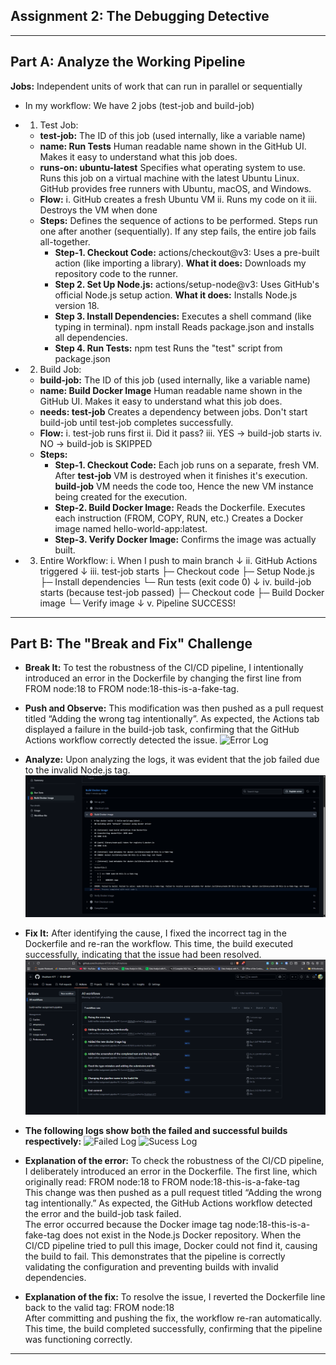## Assignment 2: The Debugging Detective

---

## Part A: Analyze the Working Pipeline

**Jobs:** Independent units of work that can run in parallel or sequentially

- In my workflow: We have 2 jobs (test-job and build-job)
- 1. Test Job:

  - **test-job:** The ID of this job (used internally, like a variable name)
  - **name: Run Tests** Human readable name shown in the GitHub UI. Makes it easy to understand what this job does.
  - **runs-on: ubuntu-latest** Specifies what operating system to use. Runs this job on a virtual machine with the latest Ubuntu Linux. GitHub provides free runners with Ubuntu, macOS, and Windows.
  - **Flow:** i. GitHub creates a fresh Ubuntu VM
    ii. Runs my code on it
    iii. Destroys the VM when done
  - **Steps:** Defines the sequence of actions to be performed. Steps run one after another (sequentially). If any step fails, the entire job fails all-together.
    - **Step-1. Checkout Code:** actions/checkout@v3: Uses a pre-built action (like importing a library). **What it does:** Downloads my repository code to the runner.
    - **Step 2. Set Up Node.js:** actions/setup-node@v3: Uses GitHub's official Node.js setup action. **What it does:** Installs Node.js version 18.
    - **Step 3. Install Dependencies:** Executes a shell command (like typing in terminal). npm install Reads package.json and installs all dependencies.
    - **Step 4. Run Tests:** npm test Runs the "test" script from package.json

- 2. Build Job:

  - **build-job:** The ID of this job (used internally, like a variable name)
  - **name: Build Docker Image** Human readable name shown in the GitHub UI. Makes it easy to understand what this job does.
  - **needs: test-job** Creates a dependency between jobs. Don't start build-job until test-job completes successfully.
  - **Flow:** i. test-job runs first
    ii. Did it pass?
    iii. YES → build-job starts
    iv. NO → build-job is SKIPPED
  - **Steps:**
    - **Step-1. Checkout Code:** Each job runs on a separate, fresh VM. After **test-job** VM is destroyed when it finishes it's execution. **build-job** VM needs the code too, Hence the new VM instance being created for the execution.
    - **Step-2. Build Docker Image:** Reads the Dockerfile. Executes each instruction (FROM, COPY, RUN, etc.) Creates a Docker image named hello-world-app:latest.
    - **Step-3. Verify Docker Image:** Confirms the image was actually built.

- 3. Entire Workflow:
     i. When I push to main branch
     ↓
     ii. GitHub Actions triggered
     ↓
     iii. test-job starts
     ├─ Checkout code
     ├─ Setup Node.js
     ├─ Install dependencies
     └─ Run tests (exit code 0)
     ↓
     iv. build-job starts (because test-job passed)
     ├─ Checkout code
     ├─ Build Docker image
     └─ Verify image
     ↓
     v. Pipeline SUCCESS!

---

## Part B: The "Break and Fix" Challenge

- **Break It:** To test the robustness of the CI/CD pipeline, I intentionally introduced an error in the Dockerfile by changing the first line from FROM node:18 to FROM node:18-this-is-a-fake-tag.

- **Push and Observe:** This modification was then pushed as a pull request titled “Adding the wrong tag intentionally”. As expected, the Actions tab displayed a failure in the build-job task, confirming that the GitHub Actions workflow correctly detected the issue. ![Error Log](https://github.com/Shubham-K77/ci-cd-lsp/actions/runs/18259574856)

- **Analyze:** Upon analyzing the logs, it was evident that the job failed due to the invalid Node.js tag. ![Showing the error log](./errorLog.png)

- **Fix It:** After identifying the cause, I fixed the incorrect tag in the Dockerfile and re-ran the workflow. This time, the build executed successfully, indicating that the issue had been resolved. ![Successfully fixed the error](./successFixLog.png)

- **The following logs show both the failed and successful builds respectively:**
  ![Failed Log](https://github.com/Shubham-K77/ci-cd-lsp/actions/runs/18259574856)
  ![Sucess Log](https://github.com/Shubham-K77/ci-cd-lsp/actions/runs/18259623009)

- **Explanation of the error:** To check the robustness of the CI/CD pipeline, I deliberately introduced an error in the Dockerfile. The first line, which originally read: FROM node:18 to FROM node:18-this-is-a-fake-tag
  <br />
  This change was then pushed as a pull request titled “Adding the wrong tag intentionally.” As expected, the GitHub Actions workflow detected the error and the build-job task failed.
  <br />
  The error occurred because the Docker image tag node:18-this-is-a-fake-tag does not exist in the Node.js Docker repository. When the CI/CD pipeline tried to pull this image, Docker could not find it, causing the build to fail. This demonstrates that the pipeline is correctly validating the configuration and preventing builds with invalid dependencies.

- **Explanation of the fix:** To resolve the issue, I reverted the Dockerfile line back to the valid tag: FROM node:18
  <br />
  After committing and pushing the fix, the workflow re-ran automatically. This time, the build completed successfully, confirming that the pipeline was functioning correctly.

---

